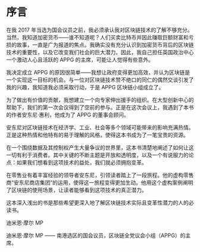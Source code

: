 # 序言

在我 2017 年当选为国会议员之前，我必须承认我对区块链技术的了解不够充分。当然，我知道加密货币——谁不知道呢？人们买卖比特币并因此赚取巨额财富和亏损的故事，一直是广为报道的焦点。我确实没有充分认识到加密货币背后的区块链技术的重要性，以及它改变我们社会的巨大潜力。因此，我自己担任英国政治中心一个激动人心且活跃的 APPG 的主席，可能让人觉得有些意外。

我决定成立 APPG 的原因很简单——我想让政府变得更加高效，并认为区块链是一个实现这一目标的机会。与一位对区块链技术赞不绝口的同仁的偶然交谈引发了我的兴趣，我知道我必须采取行动，于是 APPG 区块链小组成立了。

为了做出有价值的贡献，我想建立一个向专家伸出援手的组织。在大型创新中心的帮助下，我们的第一次会议得到了空前的参与。正是在这次会议上，我遇到了本书的作者安东尼·惠利，他成为了 APPG 的董事会顾问。

安东尼对区块链技术在经济学、工业、社会等多个领域可能带来的影响充满热情。正是这种热情和他特有的易于理解的风格，使得这本书成为了一笔宝贵的资源。

在一个围绕数据及其控制权产生大量争议的世界里，这本书清楚地阐述了如何让这一切有利于消费者。其中关键的不断主题是开放和透明度，以及一个有说服力的论点：如果我们想看到这项技术的益处，我们就必须拥抱变革。

在零售业有着丰富经验的领导者安东尼，引领读者踏上了一段旅程。他的虚构零售商“安东尼商店集团”的运用，使得这一旅程变得更加生动。他用这个虚构案例阐明了区块链的使用场景，让读者能够看到这项技术的真正潜力。

这本深入浅出的书是那些希望更深入地了解区块链技术实际且变革性潜力的人的必读书。

迪米恩·摩尔 MP

迪米恩·摩尔 MP —— 南港选区的国会议员，区块链全党议会小组（APPG）的主席。
